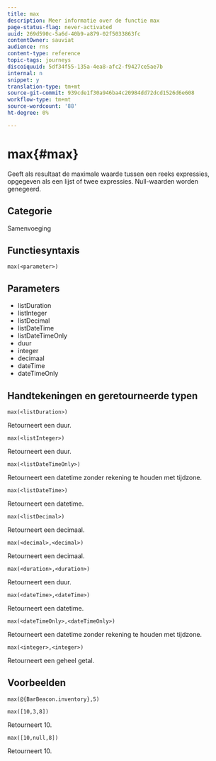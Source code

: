 ```yaml
---
title: max
description: Meer informatie over de functie max
page-status-flag: never-activated
uuid: 269d590c-5a6d-40b9-a879-02f5033863fc
contentOwner: sauviat
audience: rns
content-type: reference
topic-tags: journeys
discoiquuid: 5df34f55-135a-4ea8-afc2-f9427ce5ae7b
internal: n
snippet: y
translation-type: tm+mt
source-git-commit: 939cde1f30a946ba4c20984dd72dcd1526d6e608
workflow-type: tm+mt
source-wordcount: '88'
ht-degree: 0%

---
```


# max{#max}

Geeft als resultaat de maximale waarde tussen een reeks expressies, opgegeven als een lijst of twee expressies. Null-waarden worden genegeerd.

## Categorie

Samenvoeging

## Functiesyntaxis

`max(<parameter>)`

## Parameters

* listDuration
* listInteger
* listDecimal
* listDateTime
* listDateTimeOnly
* duur
* integer
* decimaal
* dateTime
* dateTimeOnly

## Handtekeningen en geretourneerde typen

`max(<listDuration>)`

Retourneert een duur.

`max(<listInteger>)`

Retourneert een duur.

`max(<listDateTimeOnly>)`

Retourneert een datetime zonder rekening te houden met tijdzone.

`max(<listDateTime>)`

Retourneert een datetime.

`max(<listDecimal>)`

Retourneert een decimaal.

`max(<decimal>,<decimal>)`

Retourneert een decimaal.

`max(<duration>,<duration>)`

Retourneert een duur.

`max(<dateTime>,<dateTime>)`

Retourneert een datetime.

`max(<dateTimeOnly>,<dateTimeOnly>)`

Retourneert een datetime zonder rekening te houden met tijdzone.

`max(<integer>,<integer>)`

Retourneert een geheel getal.

## Voorbeelden

`max(@{BarBeacon.inventory},5)`

`max([10,3,8])`

Retourneert 10.

`max([10,null,8])`

Retourneert 10.

